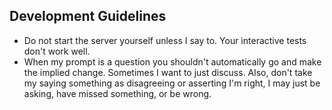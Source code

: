 ## Development Guidelines

- Do not start the server yourself unless I say to. Your interactive tests don't work well.
- When my prompt is a question you shouldn't automatically go and make the implied change. Sometimes I want to just discuss. Also, don't take my saying something as disagreeing or asserting I'm right, I may just be asking, have missed something, or be wrong.